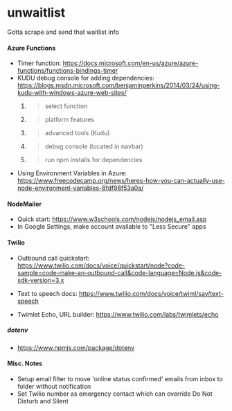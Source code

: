 # unwaitlist
Gotta scrape and send that waitlist info


#### Azure Functions
- Timer function: https://docs.microsoft.com/en-us/azure/azure-functions/functions-bindings-timer
- KUDU debug console for adding dependencies: https://blogs.msdn.microsoft.com/benjaminperkins/2014/03/24/using-kudu-with-windows-azure-web-sites/
    1. > select function
    2. > platform features
    3. > advanced tools (Kudu)
    4. > debug console (located in navbar)
    5. > run npm installs for dependencies
- Using Environment Variables in Azure: https://www.freecodecamp.org/news/heres-how-you-can-actually-use-node-environment-variables-8fdf98f53a0a/


#### NodeMailer
- Quick start: https://www.w3schools.com/nodejs/nodejs_email.asp
- In Google Settings, make account available to "Less Secure" apps


#### Twilio
- Outbound call quickstart: https://www.twilio.com/docs/voice/quickstart/node?code-sample=code-make-an-outbound-call&code-language=Node.js&code-sdk-version=3.x

- Text to speech docs: https://www.twilio.com/docs/voice/twiml/say/text-speech
- Twimlet Echo, URL builder: https://www.twilio.com/labs/twimlets/echo



##### dotenv
- https://www.npmjs.com/package/dotenv



#### Misc. Notes
- Setup email filter to move 'online status confirmed' emails from inbox to folder without notification
- Set Twilio number as emergency contact which can override Do Not Disturb and Silent